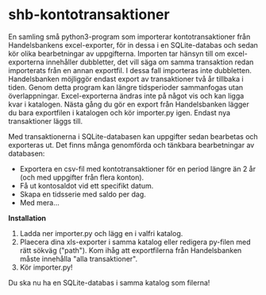 # shb-kontotransaktioner

En samling små python3-program som importerar kontotransaktioner från Handelsbankens excel-exporter, för in dessa i en SQLite-databas och sedan kör olika bearbetningar av uppgifterna. Importen tar hänsyn till om excel-exporterna innehåller dubbletter, det vill säga om samma transaktion redan importerats från en annan exportfil. I dessa fall importeras inte dubbletten. Handelsbanken möjliggör endast export av transaktioner två år tillbaka i tiden. Genom detta program kan längre tidsperioder sammanfogas utan överlappningar. Excel-exporterna ändras inte på något vis och kan ligga kvar i katalogen. Nästa gång du gör en export från Handelsbanken lägger du bara exportfilen i katalogen och kör importer.py igen. Endast nya transaktioner läggs till.

Med transaktionerna i SQLite-databasen kan uppgifter sedan bearbetas och exporteras ut. Det finns många genomförda och tänkbara bearbetningar av databasen:

 - Exportera en csv-fil med kontotransaktioner för en period längre än 2 år (och med uppgifter från flera konton).
 - Få ut kontosaldot vid ett specifikt datum.
 - Skapa en tidsserie med saldo per dag.
 - Med mera...

**Installation**

1. Ladda ner importer.py och lägg en i valfri katalog.
2. Plaecera dina xls-exporter i samma katalog eller redigera py-filen med rätt sökväg ("path"). Kom ihåg att exportfilerna från Handelsbanken måste innehålla "alla transaktioner". 
3. Kör importer.py!

Du ska nu ha en SQLite-databas i samma katalog som filerna!
